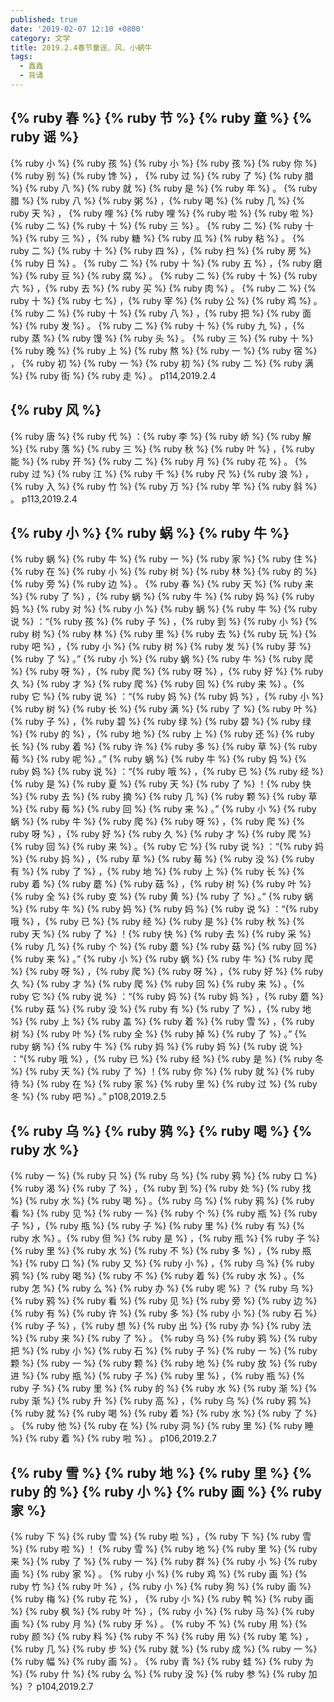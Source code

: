 ```yaml
---
published: true
date: '2019-02-07 12:10 +0800'
category: 文学
title: 2019.2.4春节童谣、风、小蜗牛
tags:
  - 鑫鑫
  - 背诵
---
```

##  {% ruby 春 %} {% ruby 节 %} {% ruby 童 %} {% ruby 谣 %} 
{% ruby 小 %} {% ruby 孩 %} {% ruby 小 %} {% ruby 孩 %} {% ruby 你 %} {% ruby 别 %} {% ruby 馋 %} ，
{% ruby 过 %} {% ruby 了 %} {% ruby 腊 %} {% ruby 八 %} {% ruby 就 %} {% ruby 是 %} {% ruby 年 %} 。
{% ruby 腊 %} {% ruby 八 %} {% ruby 粥 %} ，{% ruby 喝 %} {% ruby 几 %} {% ruby 天 %} ，
{% ruby 哩 %} {% ruby 哩 %} {% ruby 啦 %} {% ruby 啦 %} {% ruby 二 %} {% ruby 十 %} {% ruby 三 %} 。
{% ruby 二 %} {% ruby 十 %} {% ruby 三 %} ，{% ruby 糖 %} {% ruby 瓜 %} {% ruby 粘 %} 。
{% ruby 二 %} {% ruby 十 %} {% ruby 四 %} ，{% ruby 扫 %} {% ruby 房 %} {% ruby 日 %} 。
{% ruby 二 %} {% ruby 十 %} {% ruby 五 %} ，{% ruby 磨 %} {% ruby 豆 %} {% ruby 腐 %} 。
{% ruby 二 %} {% ruby 十 %} {% ruby 六 %} ，{% ruby 去 %} {% ruby 买 %} {% ruby 肉 %} 。
{% ruby 二 %} {% ruby 十 %} {% ruby 七 %} ，{% ruby 宰 %} {% ruby 公 %} {% ruby 鸡 %} 。
{% ruby 二 %} {% ruby 十 %} {% ruby 八 %} ，{% ruby 把 %} {% ruby 面 %} {% ruby 发 %} 。
{% ruby 二 %} {% ruby 十 %} {% ruby 九 %} ，{% ruby 蒸 %} {% ruby 馒 %} {% ruby 头 %} 。
{% ruby 三 %} {% ruby 十 %} {% ruby 晚 %} {% ruby 上 %} {% ruby 熬 %} {% ruby 一 %} {% ruby 宿 %} ，
{% ruby 初 %} {% ruby 一 %} {% ruby 初 %} {% ruby 二 %} {% ruby 满 %} {% ruby 街 %} {% ruby 走 %} 。
p114,2019.2.4

## {% ruby 风 %} 

{% ruby 唐 %} {% ruby 代 %} ：{% ruby 李 %} {% ruby 峤 %} 
{% ruby 解 %} {% ruby 落 %} {% ruby 三 %} {% ruby 秋 %} {% ruby 叶 %} ，{% ruby 能 %} {% ruby 开 %} {% ruby 二 %} {% ruby 月 %} {% ruby 花 %} 。
{% ruby 过 %} {% ruby 江 %} {% ruby 千 %} {% ruby 尺 %} {% ruby 浪 %} ，{% ruby 入 %} {% ruby 竹 %} {% ruby 万 %} {% ruby 竿 %} {% ruby 斜 %} 。
p113,2019.2.4

## {% ruby 小 %} {% ruby 蜗 %} {% ruby 牛 %} 

{% ruby 蜗 %} {% ruby 牛 %} {% ruby 一 %} {% ruby 家 %} {% ruby 住 %} {% ruby 在 %} {% ruby 小 %} {% ruby 树 %} {% ruby 林 %} {% ruby 的 %} {% ruby 旁 %} {% ruby 边 %} 。
{% ruby 春 %} {% ruby 天 %} {% ruby 来 %} {% ruby 了 %} ，{% ruby 蜗 %} {% ruby 牛 %} {% ruby 妈 %} {% ruby 妈 %} {% ruby 对 %} {% ruby 小 %} {% ruby 蜗 %} {% ruby 牛 %} {% ruby 说 %} ：“{% ruby 孩 %} {% ruby 子 %} ，{% ruby 到 %} {% ruby 小 %} {% ruby 树 %} {% ruby 林 %} {% ruby 里 %} {% ruby 去 %} {% ruby 玩 %} {% ruby 吧 %} ，{% ruby 小 %} {% ruby 树 %} {% ruby 发 %} {% ruby 芽 %} {% ruby 了 %} 。”
{% ruby 小 %} {% ruby 蜗 %} {% ruby 牛 %} {% ruby 爬 %} {% ruby 呀 %} ，{% ruby 爬 %} {% ruby 呀 %} ，{% ruby 好 %} {% ruby 久 %} {% ruby 才 %} {% ruby 爬 %} {% ruby 回 %} {% ruby 来 %} 。{% ruby 它 %} {% ruby 说 %} ：“{% ruby 妈 %} {% ruby 妈 %} ，{% ruby 小 %} {% ruby 树 %} {% ruby 长 %} {% ruby 满 %} {% ruby 了 %} {% ruby 叶 %} {% ruby 子 %} ，{% ruby 碧 %} {% ruby 绿 %} {% ruby 碧 %} {% ruby 绿 %} {% ruby 的 %} ，{% ruby 地 %} {% ruby 上 %} {% ruby 还 %} {% ruby 长 %} {% ruby 着 %} {% ruby 许 %} {% ruby 多 %} {% ruby 草 %} {% ruby 莓 %} {% ruby 呢 %} 。”
{% ruby 蜗 %} {% ruby 牛 %} {% ruby 妈 %} {% ruby 妈 %} {% ruby 说 %} ：“{% ruby 哦 %} ，{% ruby 已 %} {% ruby 经 %} {% ruby 是 %} {% ruby 夏 %} {% ruby 天 %} {% ruby 了 %} ！{% ruby 快 %} {% ruby 去 %} {% ruby 摘 %} {% ruby 几 %} {% ruby 颗 %} {% ruby 草 %} {% ruby 莓 %} {% ruby 回 %} {% ruby 来 %} 。”
{% ruby 小 %} {% ruby 蜗 %} {% ruby 牛 %} {% ruby 爬 %} {% ruby 呀 %} ，{% ruby 爬 %} {% ruby 呀 %} ，{% ruby 好 %} {% ruby 久 %} {% ruby 才 %} {% ruby 爬 %} {% ruby 回 %} {% ruby 来 %} 。{% ruby 它 %} {% ruby 说 %} ：“{% ruby 妈 %} {% ruby 妈 %} ，{% ruby 草 %} {% ruby 莓 %} {% ruby 没 %} {% ruby 有 %} {% ruby 了 %} ，{% ruby 地 %} {% ruby 上 %} {% ruby 长 %} {% ruby 着 %} {% ruby 蘑 %} {% ruby 菇 %} ，{% ruby 树 %} {% ruby 叶 %} {% ruby 全 %} {% ruby 变 %} {% ruby 黄 %} {% ruby 了 %} 。”
{% ruby 蜗 %} {% ruby 牛 %} {% ruby 妈 %} {% ruby 妈 %} {% ruby 说 %} ：“{% ruby 哦 %} ，{% ruby 已 %} {% ruby 经 %} {% ruby 是 %} {% ruby 秋 %} {% ruby 天 %} {% ruby 了 %} ！{% ruby 快 %} {% ruby 去 %} {% ruby 采 %} {% ruby 几 %} {% ruby 个 %} {% ruby 蘑 %} {% ruby 菇 %} {% ruby 回 %} {% ruby 来 %} 。”
{% ruby 小 %} {% ruby 蜗 %} {% ruby 牛 %} {% ruby 爬 %} {% ruby 呀 %} ，{% ruby 爬 %} {% ruby 呀 %} ，{% ruby 好 %} {% ruby 久 %} {% ruby 才 %} {% ruby 爬 %} {% ruby 回 %} {% ruby 来 %} 。{% ruby 它 %} {% ruby 说 %} ：“{% ruby 妈 %} {% ruby 妈 %} ，{% ruby 蘑 %} {% ruby 菇 %} {% ruby 没 %} {% ruby 有 %} {% ruby 了 %} ，{% ruby 地 %} {% ruby 上 %} {% ruby 盖 %} {% ruby 着 %} {% ruby 雪 %} ，{% ruby 树 %} {% ruby 叶 %} {% ruby 全 %} {% ruby 掉 %} {% ruby 了 %} 。”
{% ruby 蜗 %} {% ruby 牛 %} {% ruby 妈 %} {% ruby 妈 %} {% ruby 说 %} ：“{% ruby 哦 %} ，{% ruby 已 %} {% ruby 经 %} {% ruby 是 %} {% ruby 冬 %} {% ruby 天 %} {% ruby 了 %} ！{% ruby 你 %} {% ruby 就 %} {% ruby 待 %} {% ruby 在 %} {% ruby 家 %} {% ruby 里 %} {% ruby 过 %} {% ruby 冬 %} {% ruby 吧 %} 。”
p108,2019.2.5

## {% ruby 乌 %} {% ruby 鸦 %} {% ruby 喝 %} {% ruby 水 %} 

{% ruby 一 %} {% ruby 只 %} {% ruby 乌 %} {% ruby 鸦 %} {% ruby 口 %} {% ruby 渴 %} {% ruby 了 %} ，{% ruby 到 %} {% ruby 处 %} {% ruby 找 %} {% ruby 水 %} {% ruby 喝 %} 。{% ruby 乌 %} {% ruby 鸦 %} {% ruby 看 %} {% ruby 见 %} {% ruby 一 %} {% ruby 个 %} {% ruby 瓶 %} {% ruby 子 %} ，{% ruby 瓶 %} {% ruby 子 %} {% ruby 里 %} {% ruby 有 %} {% ruby 水 %} 。{% ruby 但 %} {% ruby 是 %} ，{% ruby 瓶 %} {% ruby 子 %} {% ruby 里 %} {% ruby 水 %} {% ruby 不 %} {% ruby 多 %} ，{% ruby 瓶 %} {% ruby 口 %} {% ruby 又 %} {% ruby 小 %} ，{% ruby 乌 %} {% ruby 鸦 %} {% ruby 喝 %} {% ruby 不 %} {% ruby 着 %} {% ruby 水 %} 。{% ruby 怎 %} {% ruby 么 %} {% ruby 办 %} {% ruby 呢 %} ？
{% ruby 乌 %} {% ruby 鸦 %} {% ruby 看 %} {% ruby 见 %} {% ruby 旁 %} {% ruby 边 %} {% ruby 有 %} {% ruby 许 %} {% ruby 多 %} {% ruby 小 %} {% ruby 石 %} {% ruby 子 %} ，{% ruby 想 %} {% ruby 出 %} {% ruby 办 %} {% ruby 法 %} {% ruby 来 %} {% ruby 了 %} 。
{% ruby 乌 %} {% ruby 鸦 %} {% ruby 把 %} {% ruby 小 %} {% ruby 石 %} {% ruby 子 %} {% ruby 一 %} {% ruby 颗 %} {% ruby 一 %} {% ruby 颗 %} {% ruby 地 %} {% ruby 放 %} {% ruby 进 %} {% ruby 瓶 %} {% ruby 子 %} {% ruby 里 %} ，{% ruby 瓶 %} {% ruby 子 %} {% ruby 里 %} {% ruby 的 %} {% ruby 水 %} {% ruby 渐 %} {% ruby 渐 %} {% ruby 升 %} {% ruby 高 %} ，{% ruby 乌 %} {% ruby 鸦 %} {% ruby 就 %} {% ruby 喝 %} {% ruby 着 %} {% ruby 水 %} {% ruby 了 %} 。
{% ruby 他 %} {% ruby 在 %} {% ruby 洞 %} {% ruby 里 %} {% ruby 睡 %} {% ruby 着 %} {% ruby 啦 %} 。
p106,2019.2.7

## {% ruby 雪 %} {% ruby 地 %} {% ruby 里 %} {% ruby 的 %} {% ruby 小 %} {% ruby 画 %} {% ruby 家 %} 

{% ruby 下 %} {% ruby 雪 %} {% ruby 啦 %} ，{% ruby 下 %} {% ruby 雪 %} {% ruby 啦 %} ！
{% ruby 雪 %} {% ruby 地 %} {% ruby 里 %} {% ruby 来 %} {% ruby 了 %} {% ruby 一 %} {% ruby 群 %} {% ruby 小 %} {% ruby 画 %} {% ruby 家 %} 。
{% ruby 小 %} {% ruby 鸡 %} {% ruby 画 %} {% ruby 竹 %} {% ruby 叶 %} ，{% ruby 小 %} {% ruby 狗 %} {% ruby 画 %} {% ruby 梅 %} {% ruby 花 %} ，
{% ruby 小 %} {% ruby 鸭 %} {% ruby 画 %} {% ruby 枫 %} {% ruby 叶 %} ，{% ruby 小 %} {% ruby 马 %} {% ruby 画 %} {% ruby 月 %} {% ruby 牙 %} 。
{% ruby 不 %} {% ruby 用 %} {% ruby 颜 %} {% ruby 料 %} {% ruby 不 %} {% ruby 用 %} {% ruby 笔 %} ，
{% ruby 几 %} {% ruby 步 %} {% ruby 就 %} {% ruby 成 %} {% ruby 一 %} {% ruby 幅 %} {% ruby 画 %} 。
{% ruby 青 %} {% ruby 蛙 %} {% ruby 为 %} {% ruby 什 %} {% ruby 么 %} {% ruby 没 %} {% ruby 参 %} {% ruby 加 %} ？
p104,2019.2.7
